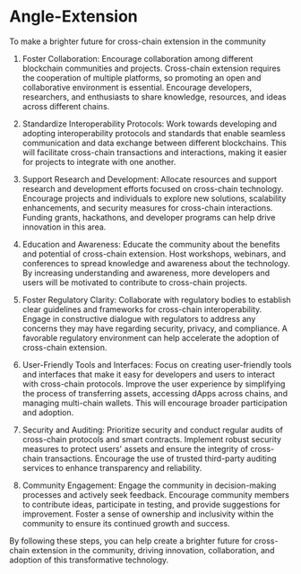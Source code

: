 # Angle-Extension
To make a brighter future for cross-chain extension in the community

1. Foster Collaboration: Encourage collaboration among different blockchain communities and projects. Cross-chain extension requires the cooperation of multiple platforms, so promoting an open and collaborative environment is essential. Encourage developers, researchers, and enthusiasts to share knowledge, resources, and ideas across different chains.

2. Standardize Interoperability Protocols: Work towards developing and adopting interoperability protocols and standards that enable seamless communication and data exchange between different blockchains. This will facilitate cross-chain transactions and interactions, making it easier for projects to integrate with one another.

3. Support Research and Development: Allocate resources and support research and development efforts focused on cross-chain technology. Encourage projects and individuals to explore new solutions, scalability enhancements, and security measures for cross-chain interactions. Funding grants, hackathons, and developer programs can help drive innovation in this area.

4. Education and Awareness: Educate the community about the benefits and potential of cross-chain extension. Host workshops, webinars, and conferences to spread knowledge and awareness about the technology. By increasing understanding and awareness, more developers and users will be motivated to contribute to cross-chain projects.

5. Foster Regulatory Clarity: Collaborate with regulatory bodies to establish clear guidelines and frameworks for cross-chain interoperability. Engage in constructive dialogue with regulators to address any concerns they may have regarding security, privacy, and compliance. A favorable regulatory environment can help accelerate the adoption of cross-chain extension.

6. User-Friendly Tools and Interfaces: Focus on creating user-friendly tools and interfaces that make it easy for developers and users to interact with cross-chain protocols. Improve the user experience by simplifying the process of transferring assets, accessing dApps across chains, and managing multi-chain wallets. This will encourage broader participation and adoption.

7. Security and Auditing: Prioritize security and conduct regular audits of cross-chain protocols and smart contracts. Implement robust security measures to protect users' assets and ensure the integrity of cross-chain transactions. Encourage the use of trusted third-party auditing services to enhance transparency and reliability.

8. Community Engagement: Engage the community in decision-making processes and actively seek feedback. Encourage community members to contribute ideas, participate in testing, and provide suggestions for improvement. Foster a sense of ownership and inclusivity within the community to ensure its continued growth and success.

By following these steps, you can help create a brighter future for cross-chain extension in the community, driving innovation, collaboration, and adoption of this transformative technology.


